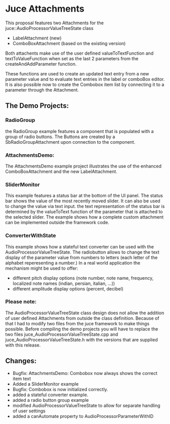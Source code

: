 # Juce Attachments

This proposal features two Attachments for the juce::AudioProcessorValueTreeState class
- LabelAttachment (new)
- ComboBoxAttachment (based on the existing version)

Both attachents make use of the user defined valueToTextFunction and textToValueFunction when set as the last 2 parameters from the createAndAddParameter function.

These functions are used to create an updated text entry from a new parameter value and to evaluate text entries in the label or comboBox editor.
It is also possible now to create the Combobox item list by connecting it to a parameter through the Attachment.

## The Demo Projects:

### RadioGroup
the RadioGroup example features a component that is populated with a group of radio buttons. The Buttons are created by a SbRadioGroupAttachment upon connection to the component.

### AttachmentsDemo:
The AttachmentsDemo example project illustrates the use of the enhanced ComboBoxAttachment and the new LabelAttachment.

### SliderMonitor
This example features a status bar at the bottom of the UI panel. The status bar shows the value of the most recently moved slider. It can also be used to change the value via text input. the text representation of the status bar is determined by the valueToText function of the parameter that is attached to the selected slider.
The example shows how a complete custom attachment can be implemented outside the framework code. 

### ConverterWithState
This example shows how a stateful text converter can be used with the AudioProcessorValueTreeState.
The radiobutton allows to change the text display of the parameter value from numbers to letters (each letter of the alphabet reperesenting a number.)
In a real world application the mechanism might be used to offer:
- different pitch display options (note number, note name, frequency, localized note names (indian, persian, italian, ...))
- different amplitude display options (percent, decibel)

### Please note:
The AudioProcessorValueTreeState class design does not allow the addition of user defined Attachments from outside the class definition. Because of that I had to modify two files from the juce framework to make things possible.
Before compiling the demo projects you will have to replace the two files juce_AudioProcessorValueTreeState.cpp and juce_AudioProcessorValueTreeState.h
with the versions that are supplied with this release.

## Changes:
- Bugfix: AttachmentsDemo: Combobox now always shows the correct item text 
- Added a SliderMonitor example 
- Bugfix: Combobox is now initialized correctly.
- added a stateful converter example.
- added a radio button group example
- modified AudioProcessorValueTreeState to allow for separate handling of user settings
- added a canAutomate property to AudioProcessorParameterWithID

 
